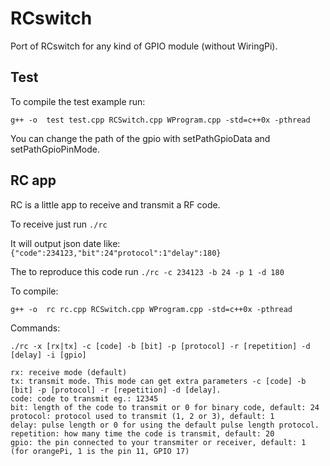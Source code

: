 # RCswitch
Port of RCswitch for any kind of GPIO module (without WiringPi).

## Test

To compile the test example run:
```
g++ -o  test test.cpp RCSwitch.cpp WProgram.cpp -std=c++0x -pthread
```

You can change the path of the gpio with setPathGpioData and setPathGpioPinMode.

## RC app

RC is a little app to receive and transmit a RF code.

To receive just run `./rc`

It will output json date like: `{"code":234123,"bit":24"protocol":1"delay":180}`

The to reproduce this code run `./rc -c 234123 -b 24 -p 1 -d 180`

To compile:
```
g++ -o  rc rc.cpp RCSwitch.cpp WProgram.cpp -std=c++0x -pthread
```

Commands:
```
./rc -x [rx|tx] -c [code] -b [bit] -p [protocol] -r [repetition] -d [delay] -i [gpio]

rx: receive mode (default)
tx: transmit mode. This mode can get extra parameters -c [code] -b [bit] -p [protocol] -r [repetition] -d [delay].
code: code to transmit eg.: 12345
bit: length of the code to transmit or 0 for binary code, default: 24
protocol: protocol used to transmit (1, 2 or 3), default: 1
delay: pulse length or 0 for using the default pulse length protocol.
repetition: how many time the code is transmit, default: 20
gpio: the pin connected to your transmiter or receiver, default: 1 (for orangePi, 1 is the pin 11, GPIO 17)
```
